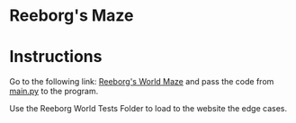 # Reeborg's Maze

# Instructions

Go to the following link: [Reeborg's World Maze](https://reeborg.ca/reeborg.html?lang=en&mode=python&menu=worlds%2Fmenus%2Freeborg_intro_en.json&name=Maze&url=worlds%2Ftutorial_en%2Fmaze1.json) and pass the code from [main.py](project.py) to the program.

Use the Reeborg World Tests Folder to load to the website the edge cases.
